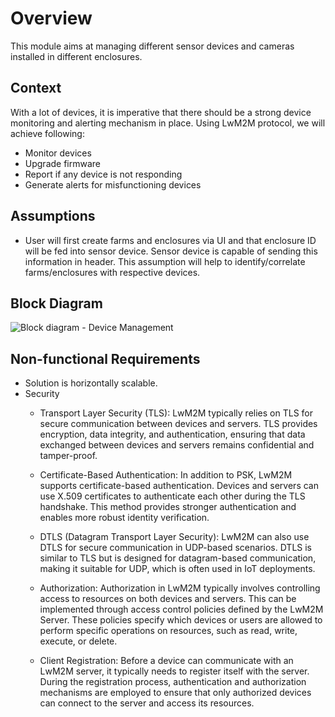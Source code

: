 # Overview
This module aims at managing different sensor devices and cameras installed in different enclosures. 

## Context 
With a lot of devices, it is imperative that there should be a strong device monitoring and alerting mechanism in place. Using LwM2M protocol, we will achieve following:
- Monitor devices
- Upgrade firmware
- Report if any device is not responding
- Generate alerts for misfunctioning devices

## Assumptions
- User will first create farms and enclosures via UI and that enclosure ID will be fed into sensor device. Sensor device is capable of sending this information in header. This assumption will help to identify/correlate farms/enclosures with respective devices. 

## Block Diagram 
![Block diagram - Device Management](https://github.com/Anamika1911/ArchitecturalKatas/assets/6397314/365027fe-b9ed-4064-af15-b1243ab2f6c4)

## Non-functional Requirements 
- Solution is horizontally scalable.
- Security
  - Transport Layer Security (TLS): LwM2M typically relies on TLS for secure communication between devices and servers. TLS provides encryption, data integrity, and authentication, ensuring that data exchanged between devices and servers remains confidential and tamper-proof.

  - Certificate-Based Authentication: In addition to PSK, LwM2M supports certificate-based authentication. Devices and servers can use X.509 certificates to authenticate each other during the TLS handshake. This method provides stronger authentication and enables more robust identity verification.

  - DTLS (Datagram Transport Layer Security): LwM2M can also use DTLS for secure communication in UDP-based scenarios. DTLS is similar to TLS but is designed for datagram-based communication, making it suitable for UDP, which is often used in IoT deployments.

  - Authorization: Authorization in LwM2M typically involves controlling access to resources on both devices and servers. This can be implemented through access control policies defined by the LwM2M Server. These policies specify which devices or users are allowed to perform specific operations on resources, such as read, write, execute, or delete.
 
  - Client Registration: Before a device can communicate with an LwM2M server, it typically needs to register itself with the server. During the registration process, authentication and authorization mechanisms are employed to ensure that only authorized devices can connect to the server and access its resources.
